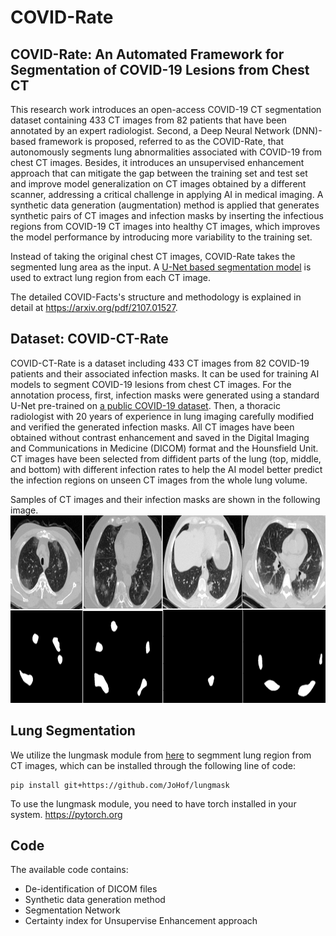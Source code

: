 COVID-Rate
===

COVID-Rate: An Automated Framework for Segmentation of COVID-19 Lesions from Chest CT
---

This research work introduces an open-access COVID-19 CT segmentation dataset containing 
433 CT images from 82 patients that have been annotated by an expert radiologist. 
Second, a Deep Neural Network (DNN)-based framework is proposed, referred to as the COVID-Rate, that
autonomously segments lung abnormalities associated with COVID-19 from chest CT images.
Besides, it introduces an unsupervised enhancement approach that can mitigate the gap between 
the training set and test set and improve model generalization on CT images obtained by a different scanner, 
addressing a critical challenge in applying AI in medical imaging. A synthetic data generation (augmentation) 
method is applied that generates synthetic pairs of CT images and infection masks by inserting the infectious 
regions from COVID-19 CT images into healthy CT images, which improves the model performance by introducing 
more variability to the training set.

Instead of taking the original chest CT images, COVID-Rate takes the segmented lung area as 
the input. A [U-Net based segmentation model](https://github.com/JoHof/lungmask) is used to extract lung region from each CT image.

The detailed COVID-Facts's structure and methodology is explained in detail 
at https://arxiv.org/pdf/2107.01527.

Dataset: COVID-CT-Rate
---
COVID-CT-Rate is a dataset including 433 CT images from 82 COVID-19 patients 
and their associated infection masks. It can be used for training AI models 
to segment COVID-19 lesions from chest CT images. For the annotation process, 
first, infection masks were generated using a standard U-Net pre-trained on 
[a public COVID-19 dataset](https://arxiv.org/abs/2004.12537). 
Then, a thoracic radiologist with 20 years of experience in lung imaging carefully 
modified and verified the generated infection masks. All CT images have been obtained 
without contrast enhancement and saved in the Digital Imaging and Communications in 
Medicine (DICOM) format and the Hounsfield Unit.
CT images have been selected from diffident parts of the lung (top, middle, and bottom) 
with different infection rates to help the AI model better predict the infection regions on unseen CT images from the whole lung volume.

Samples of CT images and their infection masks are shown in the following image.
<img src="https://github.com/ct-segmentation/COVID-Rate/blob/main/Figures/CT_Masks_Sample.PNG" width="750" height="300"/>

Lung Segmentation
---
We utilize the lungmask module from <a href="https://github.com/JoHof/lungmask">here</a> 
to segmment lung region from CT images, which can be installed through the following line of code:
```
pip install git+https://github.com/JoHof/lungmask
```
To use the lungmask module, you need to have torch installed in your system. 
<a href = "https://pytorch.org">https://pytorch.org</a>

Code
---
The available code contains:

* De-identification of DICOM files
* Synthetic data generation method
* Segmentation Network
* Certainty index for Unsupervise Enhancement approach 
